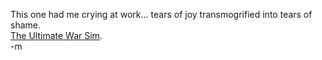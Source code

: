 This one had me crying at work... tears of joy transmogrified into tears of shame.
<br /><a href="http://www.pointlesswasteoftime.com/games/wargames.html">The Ultimate War Sim</a>.
<br />-m
<br />